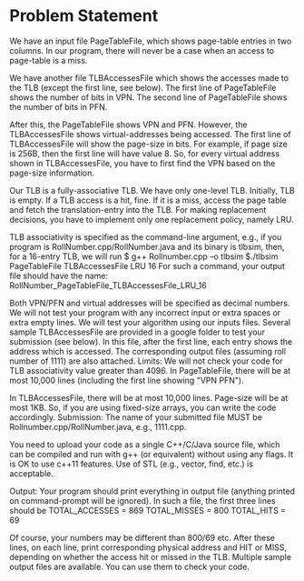 # Problem Statement

We have an input file PageTableFile, which shows page-table entries in two
columns. In our program, there will never be a case when an access to page-table is
a miss.

We have another file TLBAccessesFile which shows the accesses made to the TLB
(except the first line, see below).
The first line of PageTableFile shows the number of bits in VPN.
The second line of PageTableFile shows the number of bits in PFN.

After this, the PageTableFile shows VPN and PFN. However, the TLBAccessesFile
shows virtual-addresses being accessed. The first line of TLBAccessesFile will show
the page-size in bits. For example, if page size is 256B, then the first line will have
value 8. So, for every virtual address shown in TLBAccessesFile, you have to first
find the VPN based on the page-size information.

Our TLB is a fully-associative TLB. We have only one-level TLB. Initially, TLB is
empty. If a TLB access is a hit, fine. If it is a miss, access the page table and fetch
the translation-entry into the TLB. For making replacement decisions, you have to
implement only one replacement policy, namely LRU.

TLB associativity is specified as the command-line argument, e.g., if you program is
RollNumber.cpp/RollNumber.java and its binary is tlbsim, then, for a 16-entry TLB,
we will run
$ g++ Rollnumber.cpp –o tlbsim
$./tlbsim PageTableFile TLBAccessesFile LRU 16
For such a command, your output file should have the name:
RollNumber_PageTableFile_TLBAccessesFile_LRU_16

Both VPN/PFN and virtual addresses will be specified as decimal numbers. We will
not test your program with any incorrect input or extra spaces or extra empty lines.
We will test your algorithm using our inputs files. Several sample TLBAccessesFile
are provided in a google folder to test your submission (see below). In this file, after
the first line, each entry shows the address which is accessed. The corresponding
output files (assuming roll number of 1111) are also attached.
Limits: We will not check your code for TLB associativity value greater than 4096.
In PageTableFile, there will be at most 10,000 lines (including the first line showing
"VPN PFN").

In TLBAccessesFile, there will be at most 10,000 lines.
Page-size will be at most 1KB.
So, if you are using fixed-size arrays, you can write the code accordingly.
Submission: The name of your submitted file MUST be
Rollnumber.cpp/RollNumber.java, e.g., 1111.cpp.

You need to upload your code as a single C++/C/Java source file, which can be
compiled and run with g++ (or equivalent) without using any flags. It is OK to use
c++11 features. Use of STL (e.g., vector, find, etc.) is acceptable.

Output: Your program should print everything in output file (anything printed on
command-prompt will be ignored). In such a file, the first three lines should be
TOTAL_ACCESSES = 869
TOTAL_MISSES = 800
TOTAL_HITS = 69

Of course, your numbers may be different than 800/69 etc.
After these lines, on each line, print corresponding physical address and HIT or
MISS, depending on whether the access hit or missed in the TLB. Multiple sample
output files are available.
You can use them to check your code.
